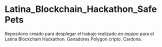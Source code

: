 # Latina_Blockchain_Hackathon_SafePets
Repositorio creado para desplegar el trabajo realizado en equipo para el Latina Blockchain Hackathon. Ganadores Polygon cripto. Cardona.
